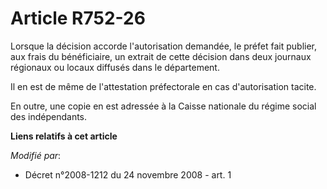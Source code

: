 # Article R752-26

Lorsque la décision accorde l'autorisation demandée, le préfet fait publier, aux frais du bénéficiaire, un extrait de cette
décision dans deux journaux régionaux ou locaux diffusés dans le département. 

Il en est de même de l'attestation préfectorale en cas d'autorisation tacite. 

En outre, une copie en est adressée à la Caisse nationale du régime social des indépendants.

**Liens relatifs à cet article**

_Modifié par_:

  - Décret n°2008-1212 du 24 novembre 2008 - art. 1

